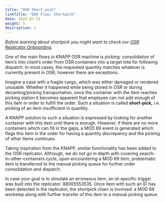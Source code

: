 ```yaml
---
title: "OSR Short-pick"
linkTitle: "OSR Flow: Shortpick"
date: 2022-07-21
weight: 5
description: >
---
```



*Before learning about shortpick you might want to check our [OSR Replicator Onboarding](/docs/engineering/osr-replicator/).*

One of the main flows in KNAPP OSR machine is picking: consolidation of item’s into client’s order from OSR containers into a target tote for following dispatch. In most cases, the requested quantity matches whatever is currently present in OSR, however there are exceptions. 

Imagine a case with a fragile cargo, which was either damaged or rendered unusable. Whether it happened while being stored in OSR or during decanting/picking transportation, once the container with the item reaches picking station it becomes apparent that employee can not add enough of this item in order to fulfill the order. Such a situation is called **short-pick,** i.e. picking of an item insufficient in quantity. 

A KNAPP solution to such a situation is expressed by looking for another container with this item until there is enough. However, if there are no more containers which can fill in the gaps, a MOD 69 event is generated which flags this item in the order for having a quantity discrepancy and the picking of other items continues. 

Taking inspiration from the KNAPP, similar functionality has been added to the OSR replicator. Although, we do not go in depth with covering search-in-other-containers cycle, upon encountering a MOD 69 item, problematic item is transferred to the manual picking queue for further order consolidation and dispatch. 

In case your goal is to simulate an erroneous item, an id-specific trigger was built into the replicator: 88005553535. Once item with such an ID has been detected in the replicator, the shortpick chain is involved: a MOD 69 workstep along with further transfer of this item to a manual picking queue.